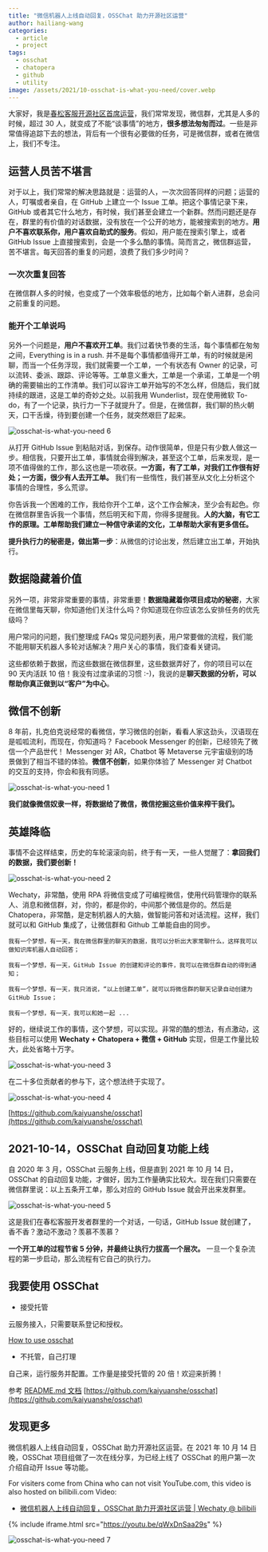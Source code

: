 ```yaml
---
title: "微信机器人上线自动回复，OSSChat 助力开源社区运营"
author: hailiang-wang
categories:
  - article
  - project
tags:
  - osschat
  - chatopera
  - github
  - utility
image: /assets/2021/10-osschat-is-what-you-need/cover.webp
---
```


大家好，我是[春松客服开源社区首席运营](http://github.com/chatopera/cskefu)，我们常常发现，微信群，尤其是人多的时候，超过 30 人，就变成了不能“谈事情”的地方，**很多想法匆匆而过**。一些是非常值得追踪下去的想法，背后有一个很有必要做的任务，可是微信群，或者在微信上，我们不专注。

## 运营人员苦不堪言

对于以上，我们常常的解决思路就是：运营的人，一次次回答同样的问题；运营的人，叮嘱或者亲自，在 GitHub 上建立一个 Issue 工单。把这个事情记录下来，GitHub 或者其它什么地方，有时候，我们甚至会建立一个新群。然而问题还是存在，群里的有价值的对话数据，没有放在一个公开的地方，能被搜索到的地方。**用户不喜欢联系你，用户喜欢自助式的服务**。假如，用户能在搜索引擎上，或者 GitHub Issue 上直接搜索到，会是一个多么酷的事情。简而言之，微信群运营，苦不堪言。每天回答的重复的问题，浪费了我们多少时间？

### 一次次重复回答

在微信群人多的时候，也变成了一个效率极低的地方，比如每个新人进群，总会问之前重复的问题。

### 能开个工单说吗

另外一个问题是，**用户不喜欢开工单**。我们过着快节奏的生活，每个事情都在匆匆之间，Everything is in a rush. 并不是每个事情都值得开工单，有的时候就是闲聊，而当一个任务浮现，我们就需要一个工单，一个有状态有 Owner 的记录，可以流转、委派、跟踪、评论等等。工单意义重大，工单是一个承诺，工单是一个明确的需要输出的工作清单。我们可以容许工单开始写的不怎么样，但随后，我们就持续的跟进，这是工单的奇妙之处。以前我用 Wunderlist，现在使用微软 To-do，有了一个记录，执行力一下子就提升了。但是，在微信群，我们聊的热火朝天，口干舌燥，待到要创建一个任务，就突然艰巨了起来。

![osschat-is-what-you-need 6](/assets/2021/10-osschat-is-what-you-need/screenshot-6.webp)

从打开 GitHub Issue 到粘贴对话，到保存。动作很简单，但是只有少数人做这一步。相信我，只要开出工单，事情就会得到解决，甚至这个工单，后来发现，是一项不值得做的工作，那么这也是一项收获。**一方面，有了工单，对我们工作很有好处；一方面，很少有人去开工单。** 我们有一些惰性，我们甚至从文化上分析这个事情的合理性，多么荒谬。

你告诉我一个困难的工作，我给你开个工单，这个工作会解决，至少会有起色。你在微信群里告诉我一个事情，然后明天和下周，你得多提醒我。**人的大脑，有它工作的原理。工单帮助我们建立一种信守承诺的文化，工单帮助大家有更多信任。**

**提升执行力的秘密是，做出第一步**：从微信的讨论出发，然后建立出工单，开始执行。

## 数据隐藏着价值

另外一项，非常非常重要的事情，非常重要！**数据隐藏着你项目成功的秘密**，大家在微信里每天聊，你知道他们关注什么吗？你知道现在你应该怎么安排任务的优先级吗？

用户常问的问题，我们整理成 FAQs 常见问题列表，用户常要做的流程，我们能不能用聊天机器人多轮对话解决？用户关心的事情，我们查看关键词。

这些都依赖于数据，而这些数据在微信群里，这些数据弄好了，你的项目可以在 90 天内活跃 10 倍！我没有过度承诺的习惯 :-)，我说的是**聊天数据的分析，可以帮助你真正做到以“客户”为中心**。

## 微信不创新

8 年前，扎克伯克说经常的看微信，学习微信的创新，看看人家这劲头，汉语现在是呱呱流利，而现在，你知道吗？ Facebook Messenger 的创新，已经领先了微信一个产品世代！ Messenger 对 AR，Chatbot 等 Metaverse 元宇宙级别的场景做到了相当不错的体验。**微信不创新**，如果你体验了 Messenger 对 Chatbot 的交互的支持，你会和我有同感。

![osschat-is-what-you-need 1](/assets/2021/10-osschat-is-what-you-need/screenshot-1.webp)

**我们就像微信奴隶一样，将数据给了微信，微信挖掘这些价值来榨干我们。**

## 英雄降临

事情不会这样结束，历史的车轮滚滚向前，终于有一天，一些人觉醒了：**拿回我们的数据，我们要创新！**

![osschat-is-what-you-need 2](/assets/2021/10-osschat-is-what-you-need/screenshot-2.webp)

Wechaty，非常酷，使用 RPA 将微信变成了可编程微信，使用代码管理你的联系人、消息和微信群，对，你的，都是你的，中间那个微信是你的。然后是 Chatopera，非常酷，是定制机器人的大脑，做智能问答和对话流程。这样，我们就可以和 GitHub 集成了，让微信群和 Github 工单能自由的同步。

```plain
我有一个梦想，有一天，我在微信群里的聊天的数据，我可以分析出大家常聊什么，这样我可以做知识库机器人自动回答；

我有一个梦想，有一天，GitHub Issue 的创建和评论的事件，我可以在微信群自动的得到通知；

我有一个梦想，有一天，我只消说，“以上创建工单”，就可以将微信群的聊天记录自动创建为 GitHub Issue；

我有一个梦想，有一天，我可以和她一起 ...
```

好的，继续说工作的事情，这个梦想，可以实现。非常的酷的想法，有点激动，这些目标可以使用 **Wechaty + Chatopera + 微信 + GitHub** 实现，但是工作量比较大，此处省略十万字。

![osschat-is-what-you-need 3](/assets/2021/10-osschat-is-what-you-need/screenshot-3.webp)

在二十多位贡献者的参与下，这个想法终于实现了。

![osschat-is-what-you-need 4](/assets/2021/10-osschat-is-what-you-need/screenshot-4.webp)

[https://github.com/kaiyuanshe/osschat](https://github.com/kaiyuanshe/osschat)

## 2021-10-14，OSSChat 自动回复功能上线

自 2020 年 3 月，OSSChat 云服务上线，但是直到 2021 年 10 月 14 日，OSSChat 的自动回复功能，才做好，因为工作量确实比较大。现在我们只需要在微信群里说：以上五条开工单，那么对应的 GitHub Issue 就会开出来发群里。

![osschat-is-what-you-need 5](/assets/2021/10-osschat-is-what-you-need/screenshot-5.webp)

这是我们在春松客服开发者群里的一个对话，一句话，GitHub Issue 就创建了，香不香？激动不激动？羡慕不羡慕？

**一个开工单的过程节省 5 分钟，并最终让执行力拔高一个层次。** 一旦一个复杂流程的第一步启动，那么流程有它自己的执行力。

## 我要使用 OSSChat

* 接受托管

云服务接入，只需要联系登记和授权。

[How to use osschat](https://github.com/kaiyuanshe/osschat/wiki/How-to-use-osschat)

* 不托管，自己打理

自己来，运行服务并配置。工作量是接受托管的 20 倍！欢迎来折腾！

参考 [README.md 文档](https://github.com/kaiyuanshe/osschat) [https://github.com/kaiyuanshe/osschat](https://github.com/kaiyuanshe/osschat)

## 发现更多

微信机器人上线自动回复，OSSChat 助力开源社区运营。在 2021 年 10 月 14 日晚，OSSChat 项目组做了一次在线分享，为已经上线了 OSSChat 的用户第一次介绍自动开 Issue 等功能。

For visiters come from China who can not visit YouTube.com, this video is also hosted on bilibili.com Video:

* [微信机器人上线自动回复，OSSChat 助力开源社区运营 \| Wechaty @ bilibili](https://www.bilibili.com/video/BV1PQ4y1S7iZ)

{% include iframe.html src="https://youtu.be/qWxDnSaa29s" %}

![osschat-is-what-you-need 7](/assets/2021/10-osschat-is-what-you-need/screenshot-7.webp)
